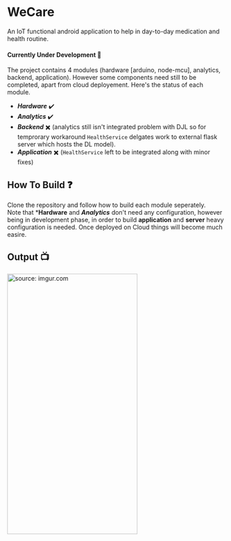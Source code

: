 # WeCare
An IoT functional android application to  help in day-to-day medication and health routine.

#### Currently Under Development 🔨

The project contains 4 modules (hardware [arduino, node-mcu], analytics, backend, application).
However some components need still to be completed, apart from cloud deployement. Here's the status of each module.

* ***Hardware*** ✔️
* ***Analytics*** ✔️
* ***Backend*** ✖️ (analytics still isn't integrated problem with DJL so for temprorary workaround ``HealthService`` delgates work to external flask server which hosts the DL model).
* ***Application*** ✖️ (``HealthService`` left to be integrated along with minor fixes)

## How To Build ❓

Clone the repository and follow how to build each module seperately. </br>
Note that ***Hardware** and ***Analytics*** don't need any configuration, however being in development phase, in order to build **application** and **server** heavy configuration is needed. Once deployed on Cloud things will become much easire.

## Output 📺

<a href="https://imgur.com/rUiN5qn"><img src="https://i.imgur.com/rUiN5qn.jpg" title="source: imgur.com" height="600" width="300"/></a>
